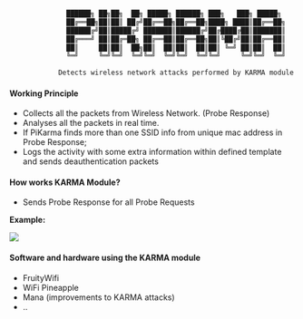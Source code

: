
```python

              ██████╗ ██╗██╗  ██╗ █████╗ ██████╗ ███╗   ███╗ █████╗ 
              ██╔══██╗██║██║ ██╔╝██╔══██╗██╔══██╗████╗ ████║██╔══██╗
              ██████╔╝██║█████╔╝ ███████║██████╔╝██╔████╔██║███████║
              ██╔═══╝ ██║██╔═██╗ ██╔══██║██╔══██╗██║╚██╔╝██║██╔══██║
              ██║     ██║██║  ██╗██║  ██║██║  ██║██║ ╚═╝ ██║██║  ██║
              ╚═╝     ╚═╝╚═╝  ╚═╝╚═╝  ╚═╝╚═╝  ╚═╝╚═╝     ╚═╝╚═╝  ╚═╝
                                                      
            Detects wireless network attacks performed by KARMA module
```

#### Working Principle

+ Collects all the packets from Wireless Network. (Probe Response) 
+ Analyses all the packets in real time.
+ If PiKarma finds more than one SSID info from unique mac address in Probe Response;
+ Logs the activity with some extra information within defined template and sends deauthentication packets 


#### How works KARMA Module?

+ Sends Probe Response for all Probe Requests

**Example:**

<img src="https://github.com/besimaltnok/pikarma/blob/master/karma.gif">


#### Software and hardware using the KARMA module

+ FruityWifi
+ WiFi Pineapple
+ Mana (improvements to KARMA attacks)
+ ..

